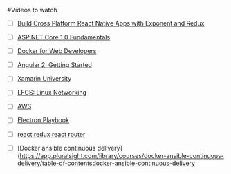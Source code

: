 #Videos to watch

- [ ] [Build Cross Platform React Native Apps with Exponent and Redux](https://app.pluralsight.com/library/courses/build-react-native-exponent-redux-apps/table-of-contents)

- [ ] [ASP.NET Core 1.0 Fundamentals](https://app.pluralsight.com/library/courses/aspdotnet-core-1-0-fundamentals/table-of-contents)

- [ ] [Docker for Web Developers](https://app.pluralsight.com/library/courses/docker-web-development/table-of-contents)

- [ ] [Angular 2: Getting Started](https://app.pluralsight.com/library/courses/angular-2-getting-started/table-of-contents)

- [ ] [Xamarin University](https://www.xamarin.com/visual-studio-dev-essentials?token=1eee6bd8-e7af-4234-a645-e3eeb3124a85&company=InfoTrack)

- [ ] [LFCS: Linux Networking](https://app.pluralsight.com/library/courses/lfcs-linux-networking/table-of-contents)

- [ ] [AWS](https://app.pluralsight.com/library/courses/continuous-delivery-automation-aws-certified-devops-engineer/table-of-contents)

- [ ] [Electron Playbook](https://app.pluralsight.com/library/courses/electron-playbook/description)

- [ ] [react redux react router](https://app.pluralsight.com/library/courses/react-redux-react-router-es6/table-of-contents)

- [ ] [Docker ansible continuous delivery](https://app.pluralsight.com/library/courses/docker-ansible-continuous-delivery/table-of-contentsdocker-ansible-continuous-delivery
